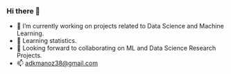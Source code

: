### Hi there 👋






- 🔭 I’m currently working on  projects related to Data Science and Machine Learning.
- 🌱 Learning statistics.
- 👯 Looking forward to collaborating on ML and Data Science Research Projects.
- 📫 adkmanoz38@gmail.com


